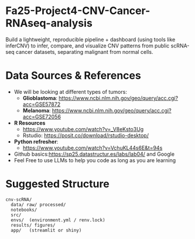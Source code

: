 # Fa25-Project4-CNV-Cancer-RNAseq-analysis
Build a lightweight, reproducible pipeline + dashboard (using tools like inferCNV) to infer, compare, and visualize CNV patterns from public scRNA-seq cancer datasets, separating malignant from normal cells.
# Data Sources & References
- We will be looking at different types of tumors:
  - **Glioblastoma**: https://www.ncbi.nlm.nih.gov/geo/query/acc.cgi?acc=GSE57872
  - **Melanoma**: https://www.ncbi.nlm.nih.gov/geo/query/acc.cgi?acc=GSE72056
- **R Resources**
  - https://www.youtube.com/watch?v=_V8eKsto3Ug
  - Rstudio: https://posit.co/download/rstudio-desktop/
- **Python refresher**:
  - https://www.youtube.com/watch?v=VchuKL44s6E&t=94s
- Github basics:https://sp25.datastructur.es/labs/lab04/ and Google
- Feel Free to use LLMs to help you code as long as you are learning
  
# Suggested Structure
```
cnv-scRNA/
  data/ raw/ processed/
  notebooks/
  src/
  envs/  (environment.yml / renv.lock)
  results/ figures/
  app/   (streamlit or shiny)
```
